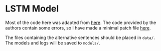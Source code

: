 # LSTM Model

Most of the code here was adapted from [here](https://github.com/gonenhila/codeswitching-lm). The code provided by the authors contain some errors, so I have made a minimal patch file [here](https://gist.github.com/sikfeng/2afd994f037001fad3e97c4d164154ac).

The files containing the alternative sentences should be placed in `data/`. The models and logs will be saved to `models/`.
